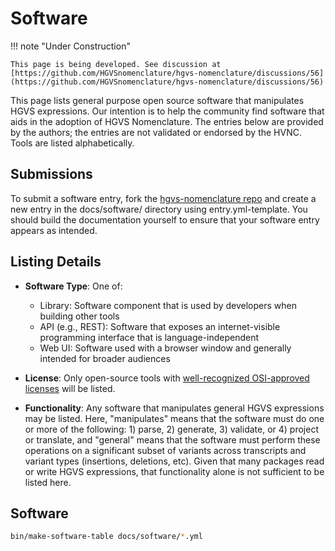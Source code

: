 # Software

!!! note "Under Construction"

    This page is being developed. See discussion at [https://github.com/HGVSnomenclature/hgvs-nomenclature/discussions/56](https://github.com/HGVSnomenclature/hgvs-nomenclature/discussions/56)


This page lists general purpose open source software that manipulates HGVS expressions. Our intention is to help the community find software that aids in the adoption of HGVS Nomenclature. The entries below are provided by the authors; the entries are not validated or endorsed by the HVNC. Tools are listed alphabetically.

## Submissions

To submit a software entry, fork the [hgvs-nomenclature repo](https://gituhub.com/HGVSnomenclature/hgvs-nomenclature/) and create a new entry in the docs/software/ directory using entry.yml-template.  You should build the documentation yourself to ensure that your software entry appears as intended.

## Listing Details

- **Software Type**: One of:
    - Library: Software component that is used by developers when building other tools
    - API (e.g., REST): Software that exposes an internet-visible programming interface that is language-independent
    - Web UI: Software used with a browser window and generally intended for broader audiences

- **License**: Only open-source tools with [well-recognized OSI-approved licenses](https://opensource.org/licenses/?categories=popular-strong-community) will be listed.

- **Functionality**: Any software that manipulates general HGVS expressions may be listed. Here, "manipulates" means that the software must do one or more of the following: 1) parse, 2) generate, 3) validate, or 4) project or translate, and "general" means that the software must perform these operations on a significant subset of variants across transcripts and variant types (insertions, deletions, etc). Given that many packages read or write HGVS expressions, that functionality alone is not sufficient to be listed here.

## Software

```sh exec="true"
bin/make-software-table docs/software/*.yml
```
